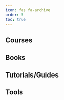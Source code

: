 ```yaml
---
icon: fas fa-archive
order: 5
toc: true
---
```


## Courses

## Books

## Tutorials/Guides

## Tools
